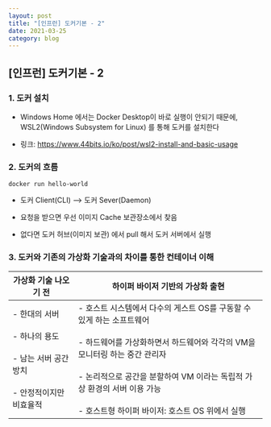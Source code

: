 ```yaml
---
layout: post
title: "[인프런] 도커기본 - 2"
date: 2021-03-25
category: blog
---
```


## [인프런] 도커기본 - 2


### 1. 도커 설치

- Windows Home 에서는 Docker Desktop이 바로 실행이 안되기 때문에, WSL2(Windows Subsystem for Linux) 를 통해 도커를 설치한다

- 링크: https://www.44bits.io/ko/post/wsl2-install-and-basic-usage

### 2. 도커의 흐름

```
docker run hello-world
```

- 도커 Client(CLI) --> 도커 Sever(Daemon)

- 요청을 받으면 우선 이미지 Cache 보관장소에서 찾음

- 없다면 도커 허브(이미지 보관) 에서 pull 해서 도커 서버에서 실행


### 3. 도커와 기존의 가상화 기술과의 차이를 통한 컨테이너 이해

|가상화 기술 나오기 전|하이퍼 바이저 기반의 가상화 출현|
| ------------------ | ------------------- |
| - 한대의 서버<br><br>- 하나의 용도<br><br>- 남는 서버 공간 방치<br><br>- 안정적이지만 비효율적| - 호스트 시스템에서 다수의 게스트 OS를 구동할 수 있게 하는 소프트웨어<br><br>- 하드웨어를 가상화하면서 하드웨어와 각각의 VM을 모니터링 하는 중간 관리자<br><br>- 논리적으로 공간을 분할하여 VM 이라는 독립적 가상 환경의 서버 이용 가능<br><br>- 호스트형 하이퍼 바이저: 호스트 OS 위에서 실행|
 
















